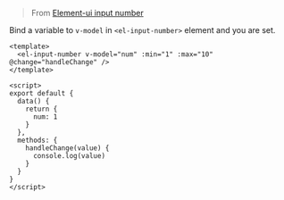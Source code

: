 <demo-box
  :js-res="[
    '//unpkg.com/vue/dist/vue.js',
    '//unpkg.com/element-ui@2.12.0/lib/index.js'
  ]"
  :css-res="['//unpkg.com/element-ui@2.12.0/lib/theme-chalk/index.css']">

> From [Element-ui input number](https://element.eleme.cn/#/en-US/component/input-number#basic-usage)

Bind a variable to `v-model` in `<el-input-number>` element and you are set.

<element-input-number slot="demo" />

<div slot="code">

```vue
<template>
  <el-input-number v-model="num" :min="1" :max="10" @change="handleChange" />
</template>

<script>
export default {
  data() {
    return {
      num: 1
    }
  },
  methods: {
    handleChange(value) {
      console.log(value)
    }
  }
}
</script>
```

</div>

</demo-box>

